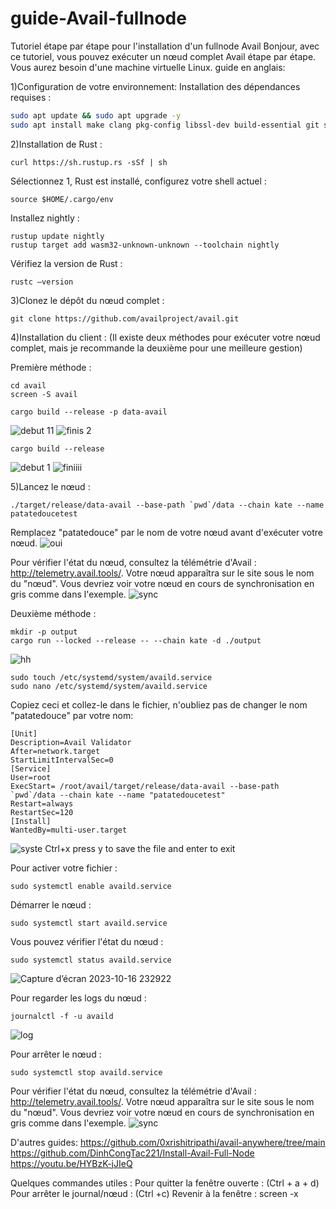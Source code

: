 # guide-Avail-fullnode
Tutoriel étape par étape pour l'installation d'un fullnode Avail
Bonjour, avec ce tutoriel, vous pouvez exécuter un nœud complet Avail étape par étape. Vous aurez besoin d'une machine virtuelle Linux.
guide en anglais: 

1)Configuration de votre environnement:
Installation des dépendances requises :
```bash
sudo apt update && sudo apt upgrade -y
sudo apt install make clang pkg-config libssl-dev build-essential git screen protobuf-compiler -y
```

2)Installation de Rust :
```
curl https://sh.rustup.rs -sSf | sh
```
Sélectionnez 1,
Rust est installé, configurez votre shell actuel :
```
source $HOME/.cargo/env
```

Installez nightly :
```
rustup update nightly
rustup target add wasm32-unknown-unknown --toolchain nightly
```

Vérifiez la version de Rust :
```
rustc —version
```

3)Clonez le dépôt du nœud complet :
```
git clone https://github.com/availproject/avail.git
```

4)Installation du client :
(Il existe deux méthodes pour exécuter votre nœud complet, mais je recommande la deuxième pour une meilleure gestion)

Première méthode :
```
cd avail
screen -S avail
```

```
cargo build --release -p data-avail
```

![debut 11](https://github.com/0xpatatedouce/step-by-step-availfullnode/assets/123324096/8d8f5096-adaf-4115-b5e4-829c8c077a21)
![finis 2](https://github.com/0xpatatedouce/step-by-step-availfullnode/assets/123324096/77dcf3a6-c78b-4590-8249-6b06075af4ae)

```
cargo build --release
```

![debut 1](https://github.com/0xpatatedouce/step-by-step-availfullnode/assets/123324096/61fc6b92-8091-4258-81fb-9dd1b7c9646b)
![finiiii](https://github.com/0xpatatedouce/step-by-step-availfullnode/assets/123324096/3c86c379-bc15-48fe-b2b9-87264bcda9b7)

5)Lancez le nœud :
```
./target/release/data-avail --base-path `pwd`/data --chain kate --name patatedoucetest
```

Remplacez "patatedouce" par le nom de votre nœud avant d'exécuter votre nœud.
![oui](https://github.com/0xpatatedouce/step-by-step-availfullnode/assets/123324096/e183e399-6c1e-46f0-9b04-ad616c5d0a35)

Pour vérifier l'état du nœud, consultez la télémétrie d'Avail : http://telemetry.avail.tools/. Votre nœud apparaîtra sur le site sous le nom du "nœud".
Vous devriez voir votre nœud en cours de synchronisation en gris comme dans l'exemple.
![sync](https://github.com/0xpatatedouce/step-by-step-availfullnode/assets/123324096/d69df11f-54cd-4fe8-854d-a8a654e29311)

Deuxième méthode :
```
mkdir -p output
cargo run --locked --release -- --chain kate -d ./output
```
![hh](https://github.com/0xpatatedouce/step-by-step-availfullnode/assets/123324096/f3a366e3-8e5d-45fd-9a16-98e73f800bf2)

```
sudo touch /etc/systemd/system/availd.service
sudo nano /etc/systemd/system/availd.service
```

Copiez ceci et collez-le dans le fichier, n'oubliez pas de changer le nom "patatedouce" par votre nom:
```
[Unit]
Description=Avail Validator
After=network.target
StartLimitIntervalSec=0
[Service]
User=root
ExecStart= /root/avail/target/release/data-avail --base-path `pwd`/data --chain kate --name "patatedoucetest"
Restart=always
RestartSec=120
[Install]
WantedBy=multi-user.target
```

![syste](https://github.com/0xpatatedouce/step-by-step-availfullnode/assets/123324096/807fc945-be3b-43e5-a99c-0ff07d08e2b6)
Ctrl+x press y to save the file and enter to exit

Pour activer votre fichier :
```
sudo systemctl enable availd.service
```

Démarrer le nœud :
```
sudo systemctl start availd.service
```

Vous pouvez vérifier l'état du nœud :
```
sudo systemctl status availd.service
```
![Capture d’écran 2023-10-16 232922](https://github.com/0xpatatedouce/step-by-step-availfullnode/assets/123324096/b4505035-f6fa-4b54-9bc5-d22819f86018)

Pour regarder les logs du nœud :
```
journalctl -f -u availd
```

![log](https://github.com/0xpatatedouce/step-by-step-availfullnode/assets/123324096/48b64c7b-46c5-4fba-b7bd-ac1903f0c151)

Pour arrêter le nœud :
```
sudo systemctl stop availd.service
```

Pour vérifier l'état du nœud, consultez la télémétrie d'Avail : http://telemetry.avail.tools/. Votre nœud apparaîtra sur le site sous le nom du "nœud".
Vous devriez voir votre nœud en cours de synchronisation en gris comme dans l'exemple.
![sync](https://github.com/0xpatatedouce/step-by-step-availfullnode/assets/123324096/d69df11f-54cd-4fe8-854d-a8a654e29311)

D'autres guides:
https://github.com/0xrishitripathi/avail-anywhere/tree/main
https://github.com/DinhCongTac221/Install-Avail-Full-Node
https://youtu.be/HYBzK-jJIeQ

Quelques commandes utiles :
Pour quitter la fenêtre ouverte : (Ctrl + a + d)
Pour arrêter le journal/nœud : (Ctrl +c)
Revenir à la fenêtre : screen -x

